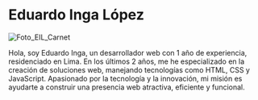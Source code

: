# Eduardo Inga López

![Foto_EIL_Carnet](https://github.com/user-attachments/assets/70f0d521-999f-41b5-b708-46f4988975a8)

Hola, soy Eduardo Inga, un desarrollador web con 1 año de experiencia, residenciado en Lima.
En los últimos 2 años, me he especializado en la creación de soluciones web, manejando tecnologías
como HTML, CSS y JavaScript. Apasionado por la tecnología y la innovación, mi misión es ayudarte a
construir una presencia web atractiva, eficiente y funcional.

